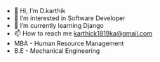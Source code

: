 - 👋 Hi, I’m D.karthik
- 👀 I’m interested in Software Developer
- 🌱 I’m currently learning Django
- 📫 How to reach me karthick1819ka@gmail.com
- MBA - Human Resource Management
- B.E - Mechanical Engineering


<!---
dkarthi66/dkarthi66 is a ✨ special ✨ repository because its `README.md` (this file) appears on your GitHub profile.
You can click the Preview link to take a look at your changes.
--->
